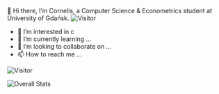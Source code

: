  👋 Hi there, I’m Cornelis, a Computer Science & Econometrics student at University of Gdańsk. 
  ![Visitor](https://visitor-badge.laobi.icu/badge?page_id=CornelisPuchowicz.README)

- 👀 I’m interested in c
- 🌱 I’m currently learning ...
- 💞️ I’m looking to collaborate on ...
- 📫 How to reach me ...

<!---
CornelisPuchowicz/CornelisPuchowicz is a ✨ special ✨ repository because its `README.md` (this file) appears on your GitHub profile.
You can click the Preview link to take a look at your changes.
--->




![Visitor](https://visitor-badge.laobi.icu/badge?page_id=CornelisPuchowicz.README)

![Overall Stats](https://github-readme-stats.vercel.app/api?username=laxmena&count_private=true&show_icons=true&hide=contribs)

